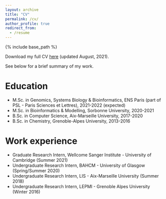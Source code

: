 ```yaml
---
layout: archive
title: "CV"
permalink: /cv/
author_profile: true
redirect_from:
  - /resume
---
```


{% include base_path %}

Download my full CV <u><a href="https://simoncrouzet.github.io/files/SimonCrouzet_CV_2021.pdf">here</a></u> (updated August, 2021).

See below for a brief summary of my work.

Education
======
* M.Sc. in Genomics, Systems Biology & Bioinformatics, ENS Paris (part of PSL - Paris Sciences et Lettres), 2021-2022 (expected)
* M.Sc. in Bioinformatics & Modelling, Sorbonne University, 2020-2021
* B.Sc. in Computer Science, Aix-Marseille University, 2017-2020
* B.Sc. in Chemistry, Grenoble-Alpes University, 2013-2016

Work experience
======
* Graduate Research Intern, Wellcome Sanger Institute - University of Cambridge (Summer 2021)
* Undergraduate Research Intern, BAHCM - University of Glasgow (Spring/Summer 2020)
* Undergraduate Research Intern, LIS - Aix-Marseille University (Summer 2018)
* Undergraduate Research Intern, LEPMI - Grenoble Alpes University (Winter 2016)
  
<!-- Skills
======
* Skill 1
* Skill 2
  * Sub-skill 2.1
  * Sub-skill 2.2
  * Sub-skill 2.3
* Skill 3

Publications
======
  <ul>{% for post in site.publications %}
    {% include archive-single-cv.html %}
  {% endfor %}</ul>
  
Talks
======
  <ul>{% for post in site.talks %}
    {% include archive-single-talk-cv.html %}
  {% endfor %}</ul>
  
Teaching
======
  <ul>{% for post in site.teaching %}
    {% include archive-single-cv.html %}
  {% endfor %}</ul>
  
Service and leadership
======
* Currently signed in to 43 different slack teams -->
